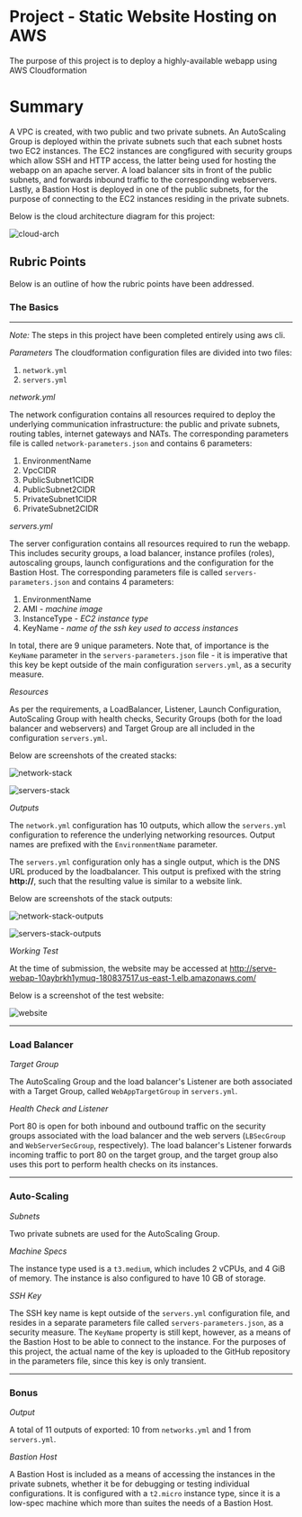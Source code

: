 # Project - Static Website Hosting on AWS

The purpose of this project is to deploy a highly-available webapp using AWS Cloudformation

# Summary

A VPC is created, with two public and two private subnets. An AutoScaling Group is deployed within the private subnets
such that each subnet hosts two EC2 instances. The EC2 instances are congfigured with security groups which allow SSH
and HTTP access, the latter being used for hosting the webapp on an apache server. A load balancer sits in front of 
the public subnets, and forwards inbound traffic to the corresponding webservers. Lastly, a Bastion Host is deployed in 
one of the public subnets, for the purpose of connecting to the EC2 instances residing in the private subnets.

Below is the cloud architecture diagram for this project:

![cloud-arch](images/AWSCloudArch.png)

## Rubric Points
Below is an outline of how the rubric points have been addressed.

### The Basics
---

*Note:* The steps in this project have been completed entirely using aws cli.

*Parameters*
The cloudformation configuration files are divided into two files:
1. `network.yml`
2. `servers.yml`


*network.yml*

The network configuration contains all resources required to deploy the underlying communication infrastructure: the public and private subnets, routing tables, internet gateways and NATs. The corresponding parameters file is called 
`network-parameters.json` and contains 6 parameters:
1. EnvironmentName
2. VpcCIDR
3. PublicSubnet1CIDR
4. PublicSubnet2CIDR
5. PrivateSubnet1CIDR
6. PrivateSubnet2CIDR

*servers.yml*

The server configuration contains all resources required to run the webapp. This includes security groups, a load balancer, instance profiles (roles), autoscaling groups, launch configurations and the configuration for the Bastion Host.  The corresponding parameters file is called `servers-parameters.json` and contains 4 parameters:
1. EnvironmentName
2. AMI - *machine image*
3. InstanceType - *EC2 instance type*
4. KeyName - *name of the ssh key used to access instances*

In total, there are 9 unique parameters. Note that, of importance is the `KeyName` parameter in the `servers-parameters.json` file - it is imperative that this key be kept outside of the main configuration `servers.yml`, as a security measure.

*Resources*

As per the requirements, a LoadBalancer, Listener, Launch Configuration, AutoScaling Group with health checks, Security Groups (both for the load balancer and webservers) and Target Group are all included in the configuration `servers.yml`.

Below are screenshots of the created stacks:

![network-stack](images/network-stack.png)

![servers-stack](images/servers-stack.png)

*Outputs*

The `network.yml` configuration has 10 outputs, which allow the `servers.yml` configuration to reference the underlying networking resources. Output names are prefixed with the `EnvironmentName` parameter.

The `servers.yml` configuration only has a single output, which is the DNS URL produced by the loadbalancer. This output is prefixed with the string **http://**, such that the resulting value is similar to a website link.

Below are screenshots of the stack outputs:

![network-stack-outputs](images/network-stack-outputs.png)

![servers-stack-outputs](images/servers-stack-outputs.png)

*Working Test*

At the time of submission, the website may be accessed at http://serve-webap-10aybrkh1ymuq-180837517.us-east-1.elb.amazonaws.com/

Below is a screenshot of the test website:

![website](images/website.png)

---

### Load Balancer

*Target Group*

The AutoScaling Group and the load balancer's Listener are both associated with a Target Group, called `WebAppTargetGroup` in `servers.yml`.

*Health Check and Listener*

Port 80 is open for both inbound and outbound traffic on the security groups associated with the load balancer and the web servers (`LBSecGroup` and `WebServerSecGroup`, respectively). The load balancer's Listener forwards incoming traffic to port 80 on the target group, and the target group also uses this port to perform health checks on its instances.

---

### Auto-Scaling

*Subnets*

Two private subnets are used for the AutoScaling Group.

*Machine Specs*

The instance type used is a `t3.medium`, which includes 2 vCPUs, and 4 GiB of memory. The instance is also configured to have 10 GB of storage.

*SSH Key*

The SSH key name is kept outside of the `servers.yml` configuration file, and resides in a separate parameters file called `servers-parameters.json`, as a security measure. The `KeyName` property is still kept, however, as a means of the Bastion Host to be able to connect to the instance. For the purposes of this project, the actual name of the key is uploaded to the GitHub repository in the parameters file, since this key is only transient.

---

### Bonus

*Output*

A total of 11 outputs of exported: 10 from `networks.yml` and 1 from `servers.yml`.

*Bastion Host*

A Bastion Host is included as a means of accessing the instances in the private subnets, whether it be for debugging or testing individual configurations. It is configured with a `t2.micro` instance type, since it is a low-spec machine which more than suites the needs of a Bastion Host.